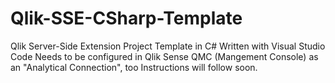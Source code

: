 # Qlik-SSE-CSharp-Template
Qlik Server-Side Extension Project Template in C#
Written with Visual Studio Code
Needs to be configured in Qlik Sense QMC (Mangement Console) as an "Analytical Connection", too
Instructions will follow soon.
